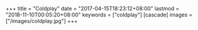 +++
title = "Coldplay"
date = "2017-04-15T18:23:12+08:00"
lastmod = "2018-11-10T00:05:20+08:00"
keywords = ["coldplay"]
[cascade]
    images = ["/images/coldplay.jpg"]
+++
